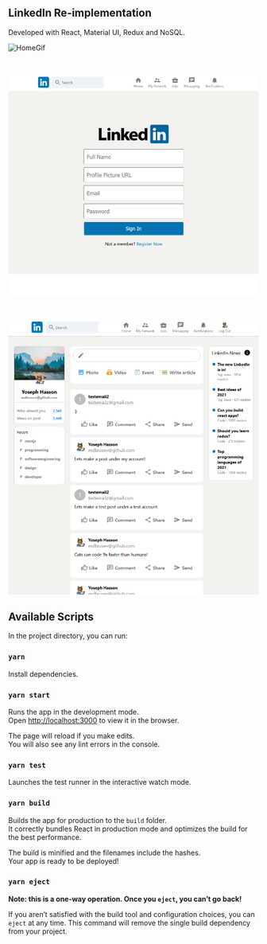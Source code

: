 ## LinkedIn Re-implementation
Developed with React, Material UI, Redux and NoSQL.

![HomeGif](https://github.com/MDbrosev/LinkedIn/blob/master/src/images/LinkedIn.gif)

<br />

![Login page](https://raw.githubusercontent.com/MDbrosev/linkedin/master/src/images/loginRegister.PNG?token=AFPQ6R2LNNA3NCEKUVM2ME3BVPMDO)

<br />

![Home page](https://raw.githubusercontent.com/MDbrosev/linkedin/master/src/images/homepage.PNG?token=AFPQ6R64US3RRJDQY5YHXPLBVPMDM)

## Available Scripts

In the project directory, you can run:

### `yarn`

Install dependencies.

### `yarn start`

Runs the app in the development mode.<br />
Open [http://localhost:3000](http://localhost:3000) to view it in the browser.

The page will reload if you make edits.<br />
You will also see any lint errors in the console.

### `yarn test`

Launches the test runner in the interactive watch mode.<br />

### `yarn build`

Builds the app for production to the `build` folder.<br />
It correctly bundles React in production mode and optimizes the build for the best performance.

The build is minified and the filenames include the hashes.<br />
Your app is ready to be deployed!


### `yarn eject`

**Note: this is a one-way operation. Once you `eject`, you can’t go back!**

If you aren’t satisfied with the build tool and configuration choices, you can `eject` at any time. This command will remove the single build dependency from your project.
